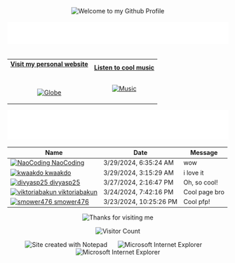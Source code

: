 <!-- "Hero" Header -->
<div align="center">
  <img src="https://github.com/BrunnerLivio/brunnerlivio/blob/master/images/welcome.png?raw=true" style="max-width: 100%;" alt="Welcome to my Github Profile" />
  <br />
  <br />
  <img height="50" alt="My Name is Livio and I like Node.js" src="images/personal_note.svg" />
  <br />
  <br />

</div>

<!-- Social -->
<table width="100%" align="center">
<tr>
<td align="center">
<a href="https://brunnerliv.io">
<strong>Visit my personal website </strong>
<br />
<br />
<br />

<p>

<img alt="Globe" height="80" src="images/globe.gif">
</a>
</p>

</td>


<td align="center">
<a href="https://www.youtube.com/watch?v=3YxaaGgTQYM&ab_channel=EvanescenceVEVO">
<strong>Listen to cool music</strong>
<br />
<br />


<p>
<img height="100" alt="Music" src="images/music.gif"> 
</a>
</p>

</td>
</tr>
</table>

<div align="center">
<a href="https://github.com/BrunnerLivio/brunnerlivio/issues/62#issuecomment-new"><img src="images/guestbook.svg"></a> 
</div>

<!-- Guestbook -->
| Name | Date | Message |
|---|---|---|
| <a href="https://github.com/NaoCoding"><img width="24" src="https://avatars.githubusercontent.com/u/86964895?s=24&u=49a3a5af4b4acea82efdcfea8a11e3d5e1d1a414&v=4" alt="NaoCoding" /> NaoCoding</a> |3/29/2024, 6:35:24 AM|wow|
| <a href="https://github.com/kwaakdo"><img width="24" src="https://avatars.githubusercontent.com/u/56034782?s=24&u=a2948b541017e489205cb6a3a58d2763a15a1329&v=4" alt="kwaakdo" /> kwaakdo</a> |3/29/2024, 3:15:29 AM|i love it|
| <a href="https://github.com/divyasp25"><img width="24" src="https://avatars.githubusercontent.com/u/116290434?s=24&u=640711933485209cf2e6861194cbfcb966f0d502&v=4" alt="divyasp25" /> divyasp25</a> |3/27/2024, 2:16:47 PM|Oh, so cool!|
| <a href="https://github.com/viktoriabakun"><img width="24" src="https://avatars.githubusercontent.com/u/59821235?s=24&u=e7b0bc5307a9eda6a5960c69eaba04c63985cdd8&v=4" alt="viktoriabakun" /> viktoriabakun</a> |3/24/2024, 7:42:16 PM|Cool page bro|
| <a href="https://github.com/smower476"><img width="24" src="https://avatars.githubusercontent.com/u/121474491?s=24&u=03b0d2c964170a57104838e42324a4832fce6e43&v=4" alt="smower476" /> smower476</a> |3/23/2024, 10:25:26 PM|Cool pfp!|
<!-- /Guestbook -->

<!-- Footer -->

<div align="center">

<img height="120" alt="Thanks for visiting me" width="100%" src="https://raw.githubusercontent.com/BrunnerLivio/brunnerlivio/master/images/marquee.svg" />
<br />

![Visitor Count](https://profile-counter.glitch.me/brunnerlivio/count.svg)


<img src="https://raw.githubusercontent.com/BrunnerLivio/brunnerlivio/master/images/notepad.gif" alt="Site created with Notepad" height="30" />
<!-- "margin-right: whatever;" -->
<span>&nbsp;&nbsp;&nbsp;&nbsp;</span>  
<img src="https://raw.githubusercontent.com/BrunnerLivio/brunnerlivio/master/images/ie_logo.gif" alt="Microsoft Internet Explorer" />
<span>&nbsp;&nbsp;&nbsp;&nbsp;</span>  
<img src="https://raw.githubusercontent.com/BrunnerLivio/brunnerlivio/master/images/noframes.gif" alt="Microsoft Internet Explorer" />

</div>
